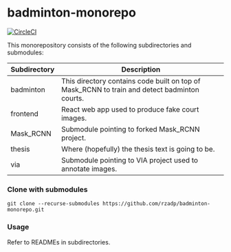 # badminton-monorepo

[![CircleCI](https://circleci.com/gh/rzadp/badminton-monorepo.svg?style=svg&circle-token=260b0239f1bb8f50a316b0806c004d26a0e444bc)](https://circleci.com/gh/rzadp/badminton-monorepo)

This monorepository consists of the following subdirectories and submodules:

| Subdirectory | Description |
| --- | --- |
| badminton | This directory contains code built on top of Mask_RCNN to train and detect badminton courts. |
| frontend | React web app used to produce fake court images. |
| Mask_RCNN | Submodule pointing to forked Mask_RCNN project. |
| thesis | Where (hopefully) the thesis text is going to be. |
| via | Submodule pointing to VIA project used to annotate images. |

### Clone with submodules

`git clone --recurse-submodules https://github.com/rzadp/badminton-monorepo.git`

### Usage

Refer to READMEs in subdirectories.

